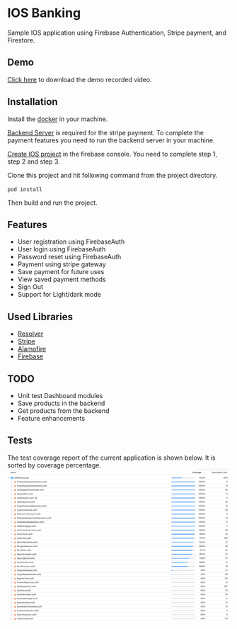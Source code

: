 # IOS Banking

Sample IOS application using Firebase Authentication, Stripe payment, and Firestore.



## Demo

[Click here](https://github.com/santoshkc05/iOSBanking/blob/main/Samples/Simulator%20Screen%20Recording%20-%20iPhone%2013%20Pro%20Max%20-%202022-08-19%20at%2016.05.42.mp4) to download the demo recorded video.







## Installation

Install the [docker](https://docs.docker.com/get-docker/) in your machine.

[Backend Server](https://github.com/santoshkc05/stripe-springboot) is required for the stripe payment. To complete the payment features you need to run the backend server in your machine.

[Create IOS project](https://firebase.google.com/docs/ios/setup) in the firebase console. You need to complete step 1, step 2 and step 3.

Clone this project and hit following command from the project directory.

`
pod install
`

Then build and run the project.

## Features

- User registration using FirebaseAuth
- User login using FirebaseAuth
- Password reset using FirebaseAuth
- Payment using stripe gateway
- Save payment for future uses
- View saved payment methods
- Sign Out
- Support for Light/dark mode




## Used Libraries

 - [Resolver](https://github.com/hmlongco/Resolver)
 - [Stripe](https://github.com/stripe/stripe-ios)
 - [Alamofire](https://github.com/Alamofire/Alamofire)
 - [Firebase](https://firebase.google.com/docs/ios/installation-methods)

## TODO

- Unit test Dashboard modules
- Save products in the backend
- Get products from the backend
- Feature enhancements


## Tests

The test coverage report of the current application is shown below. It is sorted by coverage percentage.
![Coverage](/Samples/coverage.png)

